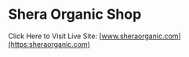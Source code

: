 # Shera Organic Shop

Click Here to Visit Live Site:
[www.sheraorganic.com](https:sheraorganic.com)
